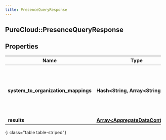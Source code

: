```yaml
---
title: PresenceQueryResponse
---
```

## PureCloud::PresenceQueryResponse

## Properties

|Name | Type | Description | Notes|
|------------ | ------------- | ------------- | -------------|
| **system_to_organization_mappings** | **Hash&lt;String, Array&lt;String&gt;&gt;** | A mapping from system presence to a list of organization presence ids | [optional] |
| **results** | [**Array&lt;AggregateDataContainer&gt;**](AggregateDataContainer.html) |  | [optional] |
{: class="table table-striped"}


